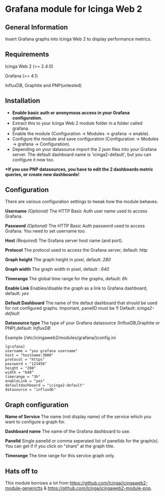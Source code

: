 # Grafana module for Icinga Web 2

## General Information

Insert Grafana graphs into Icinga Web 2 to display performance metrics.

## Requirements

Icinga Web 2 (>= 2.4.0)

Grafana (>= 4.1)

InfluxDB, Graphite and PNP(untested)

## Installation

* **Enable basic auth or anonymous access in your Grafana configuration.**
* Extract this to your Icinga Web 2 module folder in a folder called grafana.
* Enable the module (Configuration -> Modules -> grafana -> enable).
* Configure the module and save configuration (Configuration -> Modules -> grafana -> Configuration). 
* Depending on your datasource import the 2 json files into your Grafana server. 
  The default dashboard name is 'icinga2-default', but you can configure it now too.

__*If you use PNP datasources, you have to edit the 2 dashboards metric queries, or create new dashboards!__

## Configuration

There are various configuration settings to tweak how the module behaves.

**Username**
*(Optional)* The HTTP Basic Auth user name used to access Grafana. 

**Password**
*(Optional)* The HTTP Basic Auth password used to access Grafana. You need to set username too.

**Host**
*(Required)* The Grafana server host name (and port).

**Protocol**
The protocol used to access the Grafana server, default: *http*

**Graph height**
The graph height in pixel, default: *280*

**Graph width**
The graph width in pixel, default : *640*

**Timerange**
The global time range for the graphs, default: *6h*

**Enable Link**
Enables/disable the graph as a link to Grafana dashboard, default: *yes*

**Default Dashboard**
The name of the defaut dashboard that should be used for not configured graphs. Important, panelID must be 1! Default: *icinga2-default*

**Datasource type**
The type of your Grafana datasource (InfluxDB,Graphite or PNP),default: *InfluxDB*


Example (/etc/icingaweb2/modules/grafana/)config.ini
```
[grafana]
username = "you grafana username"
host = "hostname:3000"
protocol = "https"
password = "123456"
height = "280"
width = "640"
timerange = "3h"
enableLink = "yes"
defaultdashboard = "icinga2-default"
datasource = "influxdb"
``` 

## Graph configuration

**Name of Service**
The name (not display name) of the service which you want to configure a graph for.

**Dashboard name**
The name of the Grafana dashboard to use.

**PanelId**
Single panelId or comma seperated list of panelIds for the graph(s). You can get if if you click on "share" at the graph title.

**Timerange**
The time range for this service graph only.


## Hats off to

This module borrows a lot from https://github.com/Icinga/icingaweb2-module-generictts & https://github.com/Icinga/icingaweb2-module-pnp.

